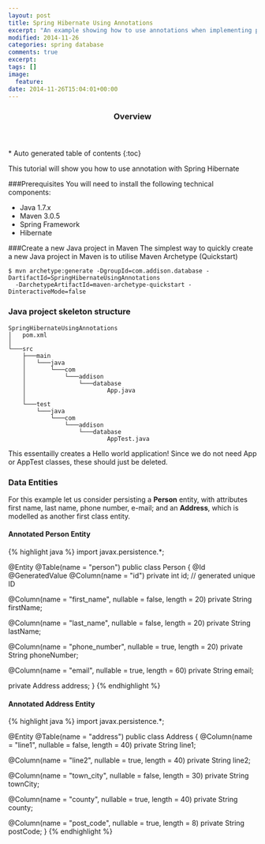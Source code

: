 ```yaml
---
layout: post
title: Spring Hibernate Using Annotations
excerpt: "An example showing how to use annotations when implementing persistent code using spring hibernate"
modified: 2014-11-26
categories: spring database
comments: true
excerpt:
tags: []
image:
  feature:
date: 2014-11-26T15:04:01+00:00
---
```


<section id="table-of-contents" class="toc">
  <header>
<h3>Overview</h3>
  </header>
<div id="drawer" markdown="1">
*  Auto generated table of contents
{:toc}
</div>
</section><!-- /#table-of-contents -->

This tutorial will show you how to use annotation with Spring Hibernate

###Prerequisites
You will need to install the following technical components:

* Java 1.7.x
* Maven 3.0.5
* Spring Framework
* Hibernate

###Create a new Java project in Maven
The simplest way to quickly create a new Java project in Maven is to utilise Maven Archetype (Quickstart)

```
$ mvn archetype:generate -DgroupId=com.addison.database -DartifactId=SpringHibernateUsingAnnotations
  -DarchetypeArtifactId=maven-archetype-quickstart -DinteractiveMode=false
```

### Java project skeleton structure
    SpringHibernateUsingAnnotations
    │   pom.xml
    │
    └───src
        ├───main
        │   └───java
        │       └───com
        │           └───addison
        │               └───database
        │                       App.java
        │
        └───test
            └───java
                └───com
                    └───addison
                        └───database
                                AppTest.java

This essentailly creates a Hello world application! Since we do not need App or AppTest classes, these should just be deleted.

### Data Entities
For this example let us consider persisting a **Person** entity, with attributes first name, last name, phone number, e-mail; and an **Address**, which is modelled as another first class entity.

#### Annotated Person Entity
{% highlight java %}
import javax.persistence.*;

@Entity
@Table(name = "person")
public class Person {
   @Id @GeneratedValue
   @Column(name = "id")
   private int id; // generated unique ID

   @Column(name = "first_name", nullable = false, length = 20)
   private String firstName;

   @Column(name = "last_name", nullable = false, length = 20)
   private String lastName;

   @Column(name = "phone_number", nullable = true, length = 20)
   private String phoneNumber;

   @Column(name = "email", nullable = true, length = 60)
   private String email;

   private Address address;
}
{% endhighlight %}

#### Annotated Address Entity
{% highlight java %}
import javax.persistence.*;

@Entity
@Table(name = "address")
public class Address {
   @Column(name = "line1", nullable = false, length = 40)
   private String line1;

   @Column(name = "line2", nullable = true, length = 40)
   private String line2;

   @Column(name = "town_city", nullable = false, length = 30)
   private String townCity;

   @Column(name = "county", nullable = true, length = 40)
   private String county;

   @Column(name = "post_code", nullable = true, length = 8)
   private String postCode;
}
{% endhighlight %}
